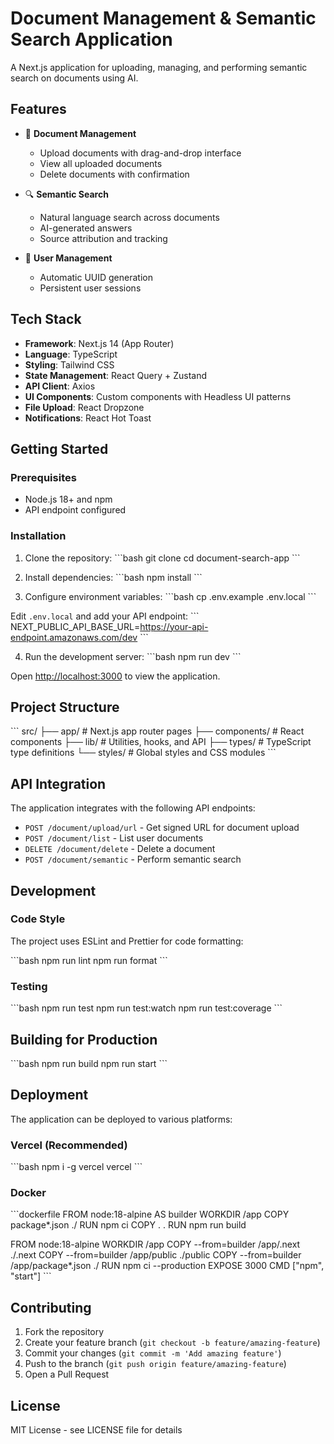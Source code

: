 # Document Management & Semantic Search Application

A Next.js application for uploading, managing, and performing semantic search on documents using AI.

## Features

- 📁 **Document Management**
  - Upload documents with drag-and-drop interface
  - View all uploaded documents
  - Delete documents with confirmation
  
- 🔍 **Semantic Search**
  - Natural language search across documents
  - AI-generated answers
  - Source attribution and tracking

- 👤 **User Management**
  - Automatic UUID generation
  - Persistent user sessions

## Tech Stack

- **Framework**: Next.js 14 (App Router)
- **Language**: TypeScript
- **Styling**: Tailwind CSS
- **State Management**: React Query + Zustand
- **API Client**: Axios
- **UI Components**: Custom components with Headless UI patterns
- **File Upload**: React Dropzone
- **Notifications**: React Hot Toast

## Getting Started

### Prerequisites

- Node.js 18+ and npm
- API endpoint configured

### Installation

1. Clone the repository:
\`\`\`bash
git clone <repository-url>
cd document-search-app
\`\`\`

2. Install dependencies:
\`\`\`bash
npm install
\`\`\`

3. Configure environment variables:
\`\`\`bash
cp .env.example .env.local
\`\`\`

Edit `.env.local` and add your API endpoint:
\`\`\`
NEXT_PUBLIC_API_BASE_URL=https://your-api-endpoint.amazonaws.com/dev
\`\`\`

4. Run the development server:
\`\`\`bash
npm run dev
\`\`\`

Open [http://localhost:3000](http://localhost:3000) to view the application.

## Project Structure

\`\`\`
src/
├── app/           # Next.js app router pages
├── components/    # React components
├── lib/          # Utilities, hooks, and API
├── types/        # TypeScript type definitions
└── styles/       # Global styles and CSS modules
\`\`\`

## API Integration

The application integrates with the following API endpoints:

- `POST /document/upload/url` - Get signed URL for document upload
- `POST /document/list` - List user documents
- `DELETE /document/delete` - Delete a document
- `POST /document/semantic` - Perform semantic search

## Development

### Code Style

The project uses ESLint and Prettier for code formatting:

\`\`\`bash
npm run lint
npm run format
\`\`\`

### Testing

\`\`\`bash
npm run test
npm run test:watch
npm run test:coverage
\`\`\`

## Building for Production

\`\`\`bash
npm run build
npm run start
\`\`\`

## Deployment

The application can be deployed to various platforms:

### Vercel (Recommended)

\`\`\`bash
npm i -g vercel
vercel
\`\`\`

### Docker

\`\`\`dockerfile
FROM node:18-alpine AS builder
WORKDIR /app
COPY package*.json ./
RUN npm ci
COPY . .
RUN npm run build

FROM node:18-alpine
WORKDIR /app
COPY --from=builder /app/.next ./.next
COPY --from=builder /app/public ./public
COPY --from=builder /app/package*.json ./
RUN npm ci --production
EXPOSE 3000
CMD ["npm", "start"]
\`\`\`

## Contributing

1. Fork the repository
2. Create your feature branch (`git checkout -b feature/amazing-feature`)
3. Commit your changes (`git commit -m 'Add amazing feature'`)
4. Push to the branch (`git push origin feature/amazing-feature`)
5. Open a Pull Request

## License

MIT License - see LICENSE file for details